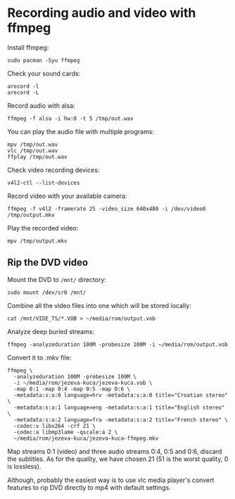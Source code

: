 # Recording audio and video with ffmpeg

Install ffmpeg:
```
sudo pacman -Syu ffmpeg
```

Check your sound cards:
```
arecord -l
arecord -L
```

Record audio with alsa:
```
ffmpeg -f alsa -i hw:0 -t 5 /tmp/out.wav
```

You can play the audio file with multiple programs:
```
mpv /tmp/out.wav 
vlc /tmp/out.wav 
ffplay /tmp/out.wav 
```

Check video recording devices:
```
v4l2-ctl --list-devices
```

Record video with your available camera:
```
ffmpeg -f v4l2 -framerate 25 -video_size 640x480 -i /dev/video0 /tmp/output.mkv
```

Play the recorded video:
```
mpv /tmp/output.mkv 
```

## Rip the DVD video

Mount the DVD to `/mnt/` directory:
```
sudo mount /dev/sr0 /mnt/
```

Combine all the video files into one which will be stored locally:
```
cat /mnt/VIDE_TS/*.VOB > ~/media/rom/output.vob
```

Analyze deep buried streams:
```
ffmpeg -analyzeduration 100M -probesize 100M -i ~/media/rom/output.vob
```

Convert it to .mkv file:
```
ffmpeg \
  -analyzeduration 100M -probesize 100M \
  -i ~/media/rom/jezeva-kuca/jezeva-kuca.vob \
  -map 0:1 -map 0:4 -map 0:5 -map 0:6 \
  -metadata:s:a:0 language=hrv -metadata:s:a:0 title="Croatian stereo" \
  -metadata:s:a:1 language=eng -metadata:s:a:1 title="English stereo" \
  -metadata:s:a:2 language=fra -metadata:s:a:2 title="French stereo" \
  -codec:v libx264 -crf 21 \
  -codec:a libmp3lame -qscale:a 2 \
  ~/media/rom/jezeva-kuca/jezeva-kuca-ffmpeg.mkv
```

Map streams 0:1 (video) and three audio streams 0:4, 0:5 and 0:6, discard the subtitles. As for the quality, we have chosen 21 (51 is the worst quality, 0 is lossless).

Although, probably the easiest way is to use vlc media player's convert features to rip DVD directly to mp4 with default settings.
